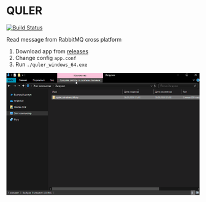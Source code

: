 # QULER
[![Build Status](https://travis-ci.org/vmpartner/quler.svg?branch=master)](https://travis-ci.org/vmpartner/quler)   
  
Read message from RabbitMQ cross platform  
1. Download app from [releases](https://github.com/vmpartner/quler/releases)  
2. Change config ```app.conf```
3. Run ``` ./quler_windows_64.exe ``` 

![Image of Yaktocat](img/v1.gif)
